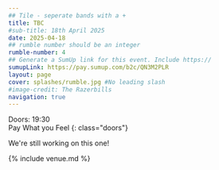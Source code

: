 ```yaml
---
## Tile - seperate bands with a +
title: TBC
#sub-title: 18th April 2025
date: 2025-04-18
## rumble number should be an integer
rumble-number: 4
## Generate a SumUp link for this event. Include https://
sumupLink: https://pay.sumup.com/b2c/QN3M2PLR
layout: page
cover: splashes/rumble.jpg #No leading slash
#image-credit: The Razerbills
navigation: true
---
```


Doors: 19:30 <br>Pay What you Feel
{: class="doors"}

We're still working on this one!

{% include venue.md %}